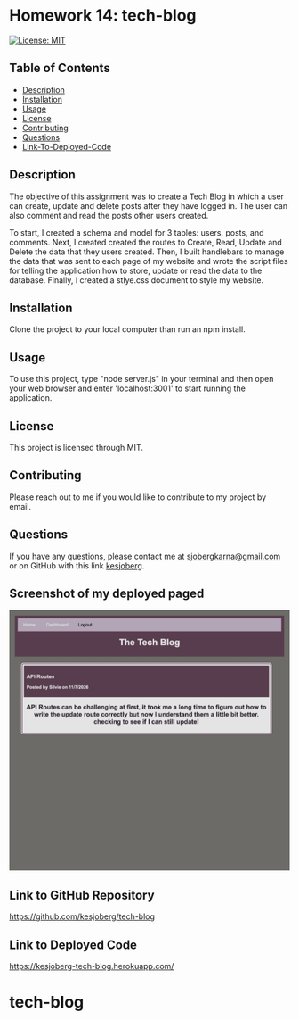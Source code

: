 # Homework 14: tech-blog
[![License: MIT](https://img.shields.io/badge/License-MIT-yellow.svg)](https://opensource.org/licenses/MIT)
## Table of Contents
* [Description](#description)
* [Installation](#installation)
* [Usage](#usage)
* [License](#license)
* [Contributing](#contributing)
* [Questions](#questions)
* [Link-To-Deployed-Code](#link-to-deployed-code)
  
## Description
The objective of this assignment was to create a Tech Blog in which a user can create, update and delete posts after they have logged in. The user can also comment and read the posts other users created. 

To start, I created a schema and model for 3 tables: users, posts, and comments. Next, I created created the routes to Create, Read, Update and Delete the data that they users created. Then, I built handlebars to manage the data that was sent to each page of my website and wrote the script files for telling the application how to store, update or read the data to the database. Finally, I created a stlye.css document to style my website.  


## Installation
Clone the project to your local computer than run an npm install.

## Usage
To use this project, type "node server.js" in your terminal and then open your web browser and enter 'localhost:3001' to start running the application. 

## License
This project is licensed through MIT.

## Contributing
Please reach out to me if you would like to contribute to my project by email.


## Questions
If you have any questions, please contact me at sjobergkarna@gmail.com or on GitHub with this link [kesjoberg](https://github.com/kesjoberg).

## Screenshot of my deployed paged
![Screenshot of a working page from example](./assets/homepage_tech_blog_screenshot.jpg)


## Link to GitHub Repository
https://github.com/kesjoberg/tech-blog

## Link to Deployed Code
https://kesjoberg-tech-blog.herokuapp.com/
 
# tech-blog
